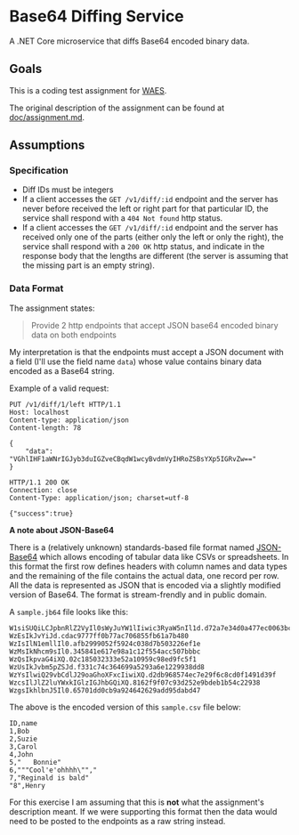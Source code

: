 # Base64 Diffing Service

A .NET Core microservice that diffs Base64 encoded binary data.

## Goals

This is a coding test assignment for [WAES](https://www.wearewaes.com/).

The original description of the assignment can be found at [doc/assignment.md](doc/assignment.md).

## Assumptions

### Specification

* Diff IDs must be integers
* If a client accesses the `GET /v1/diff/:id` endpoint and the server has never before received the left or right part for that particular ID, the service shall respond with a `404 Not found` http status.
* If a client accesses the `GET /v1/diff/:id` endpoint and the server has received only one of the parts (either only the left or only the right), the service shall respond with a `200 OK` http status, and indicate in the response body that the lengths are different (the server is assuming that the missing part is an empty string).

### Data Format

The assignment states:

> Provide 2 http endpoints that accept JSON base64 encoded binary data on both endpoints

My interpretation is that the endpoints must accept a JSON document with a field (I'll use the field name `data`) whose value contains binary data encoded as a Base64 string.

Example of a valid request:

```http
PUT /v1/diff/1/left HTTP/1.1
Host: localhost
Content-type: application/json
Content-length: 78

{
    "data": "VGhlIHF1aWNrIGJyb3duIGZveCBqdW1wcyBvdmVyIHRoZSBsYXp5IGRvZw=="
}

HTTP/1.1 200 OK
Connection: close
Content-Type: application/json; charset=utf-8

{"success":true}
```

**A note about JSON-Base64**

There is a (relatively unknown) standards-based file format named [JSON-Base64](https://jb64.org//) which allows encoding of tabular data like CSVs or spreadsheets. In this format the first row defines headers with column names and data types and the remaining of the file contains the actual data, one record per row. All the data is represented as JSON that is encoded via a slightly modified version of Base64. The format is stream-frendly and in public domain.

A `sample.jb64` file looks like this:

```
W1siSUQiLCJpbnRlZ2VyIl0sWyJuYW1lIiwic3RyaW5nIl1d.d72a7e34d0a477ec0063bc8e8f3a094e
WzEsIkJvYiJd.cdac9777ff0b77ac706855fb61a7b480
WzIsIlN1emllIl0.afb2999052f5924c038d7b503226ef1e
WzMsIkNhcm9sIl0.345841e617e98a1c12f554acc507bbbc
WzQsIkpvaG4iXQ.02c185032333e52a10959c98ed9fc5f1
WzUsIkJvbm5pZSJd.f331c74c364699a5293a6e1229938dd8
WzYsIlwiQ29vbCdlJ29oaGhoXFxcIiwiXQ.d2db968574ec7e29f6c8cd0f1491d39f
WzcsIlJlZ2luYWxkIGlzIGJhbGQiXQ.8162f9f07c93d252e9bdeb1b54c22938
WzgsIkhlbnJ5Il0.65701dd0cb9a924642629add95dabd47
```

The above is the encoded version of this `sample.csv` file below:

```
ID,name
1,Bob
2,Suzie
3,Carol
4,John
5,"   Bonnie"
6,"""Cool'e'ohhhh\"","
7,"Reginald is bald"
"8",Henry
```

For this exercise I am assuming that this is **not** what the assignment's description meant. If we were supporting this format then the data would need to be posted to the endpoints as a raw string instead.
